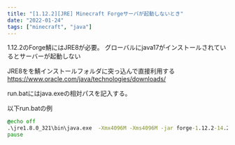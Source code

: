 ```yaml
---
title: "[1.12.2][JRE] Minecraft Forgeサーバが起動しないとき"
date: "2022-01-24"
tags: ["minecraft", "java"]
---
```


1.12.2のForge鯖にはJRE8が必要。
グローバルにjava17がインストールされているとサーバーが起動しない

JRE8をを鯖インストールフォルダに突っ込んで直接利用する
https://www.oracle.com/java/technologies/downloads/

run.batにはjava.exeの相対パスを記入する。

以下run.batの例
```bat
@echo off
.\jre1.8.0_321\bin\java.exe  -Xmx4096M -Xms4096M -jar forge-1.12.2-14.23.5.2859.jar nogui
pause
```
